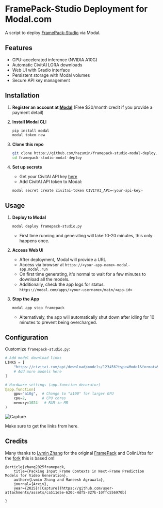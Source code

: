 # FramePack-Studio Deployment for Modal.com

A script to deploy [FramePack-Studio](https://github.com/colinurbs/FramePack-Studio) via Modal.

## Features

- GPU-accelerated inference (NVIDIA A10G)
- Automatic CivitAI LORA downloads
- Web UI with Gradio interface
- Persistent storage with Modal volumes
- Secure API key management

## Installation
1. **Register an account at [Modal](https://modal.com)** (Free $30/month credit if you provide a payment detail)

2. **Install Modal CLI**
   ```bash
   pip install modal
   modal token new
   ```

2. **Clone this repo**
   ```bash
   git clone https://github.com/hazumin/framepack-studio-modal-deploy.git
   cd framepack-studio-modal-deploy
   ```

3. **Set up secrets**
   - Get your CivitAI API key [here](https://civitai.com/user/account)
   - Add CivitAI API token to Modal:
   ```bash
   modal secret create civitai-token CIVITAI_API=<your-api-key>
   ```

## Usage

1. **Deploy to Modal**
   ```bash
   modal deploy framepack-studio.py
   ```
   - First time running and generating will take 10-20 minutes, this only happens once.

2. **Access Web UI**
   - After deployment, Modal will provide a URL
   - Access via browser at `https://<your-app-name>-modal-app.modal.run`
   - On first time generating, it's normal to wait for a few minutes to download all the models.
   - Additionally, check the app logs for status. `https://modal.com/apps/<your-username>/main/<app-id>`

3. **Stop the App**
   ```bash
   modal app stop framepack
   ```
   - Alternatively, the app will automatically shut down after idling for 10 minutes to prevent being overcharged.

## Configuration

Customize `framepack-studio.py`:
```python
# Add model download links
LINKS = [
    "https://civitai.com/api/download/models/123456?type=Model&format=SafeTensor",
    # Add more models here
]

# Hardware settings (app.function decorator)
@app.function(
    gpu="a10g",  # Change to "a100" for larger GPU
    cpu=2,       # CPU cores
    memory=1024   # RAM in MB
)
```
![Capture](https://github.com/user-attachments/assets/a3113fb0-5cb3-48d9-97f6-f661dbc8f91d)

Make sure to get the links from here.

## Credits
Many thanks to [Lvmin Zhang](https://github.com/lllyasviel) for the original [FramePack](https://github.com/lllyasviel/FramePack) and ColinUrbs for the [fork](https://github.com/colinurbs/FramePack-Studio) this is based on!

    @article{zhang2025framepack,
        title={Packing Input Frame Contexts in Next-Frame Prediction Models for Video Generation},
        author={Lvmin Zhang and Maneesh Agrawala},
        journal={Arxiv},
        year={2025}![Capture](https://github.com/user-attachments/assets/ca511e5e-620c-4df5-827b-10ffc556970b)

    }
